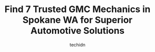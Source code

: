 ---
layout: ampstory
image: https://images.unsplash.com/photo-1555428691-388bb2e62bbb?ixlib=rb-4.0.3&ixid=MnwxMjA3fDB8MHxwaG90by1wYWdlfHx8fGVufDB8fHx8&auto=format&fit=crop&w=640&h=853&q=80
author: techidn
featured: false
description: When it comes to maintaining and repairing your vehicle in Spokane WA, USA, you deserve nothing but the best. Thats why the 7 best GMC Mechanic in the area are here to offer their expertise
title: Find 7 Trusted GMC Mechanics in Spokane WA for Superior Automotive Solutions
cover:
   title: Find 7 Trusted GMC Mechanics in Spokane WA for Superior Automotive Solutions
   subtitle: Rickpate
   background: https://images.unsplash.com/photo-1555428691-388bb2e62bbb?ixlib=rb-4.0.3&ixid=MnwxMjA3fDB8MHxwaG90by1wYWdlfHx8fGVufDB8fHx8&auto=format&fit=crop&w=640&h=853&q=80

pages: 
 - layout: thirds
   top: <h1>#1 C & H Foreign Auto Repair</h1>
   bottom: "<p>I love taking my car to C&H. I was told from every shop in my town and one town over that no one would work on my German car and that I had to go to Spokane. I was referr</p>"
   background: https://www.knot35.com/toplist/wp-content/uploads/2023/06/best-gmc-mechanic-1-in-spokane-wa-1685833636.jpeg
   backgroundblur: true
 - layout: thirds
   top: <h1>#2 Camp Chevrolet Service Center</h1>
   bottom: "<p>101 E Montgomery Ave suite #100, Spokane, WA 99207, United States</p>"
   background: https://www.knot35.com/toplist/wp-content/uploads/2023/06/best-gmc-mechanic-2-in-spokane-wa-1685833637.jpeg
   cta:
      link: https://www.knot35.com/toplist/find-7-trusted-gmc-mechanics-in-spokane-wa-for-superior-automotive-solutions/
      text: Find 7 Trusted GMC Mechanics in Spokane WA for Superior Automotive Solutions
 - layout: thirds
   top: <h1>#3 Louies Automotive and Transmission</h1>
   bottom: "<p>1323 N Monroe St, Spokane, WA 99201, United States</p>"
   background: https://www.knot35.com/toplist/wp-content/uploads/2023/06/best-gmc-mechanic-3-in-spokane-wa-1685833637.jpeg
   cta:
      link: https://www.knot35.com/toplist/find-7-trusted-gmc-mechanics-in-spokane-wa-for-superior-automotive-solutions/
      text: Find 7 Trusted GMC Mechanics in Spokane WA for Superior Automotive Solutions
 - layout: thirds
   top: <h1>#4 Nefs Auto Repair</h1>
   bottom: "<p>2405 N Division St, Spokane, WA 99207, United States</p>"
   background: https://images.unsplash.com/photo-1567360425618-1594206637d2?ixlib=rb-4.0.3&ixid=MnwxMjA3fDB8MHxwaG90by1wYWdlfHx8fGVufDB8fHx8&auto=format&fit=crop&w=640&h=853&q=80
   cta:
      link: https://www.knot35.com/toplist/find-7-trusted-gmc-mechanics-in-spokane-wa-for-superior-automotive-solutions/
      text: Find 7 Trusted GMC Mechanics in Spokane WA for Superior Automotive Solutions
 - layout: thirds
   top: <h1>#5 Wendle Nissan Service Center</h1>
   bottom: "<p>8900 N Division St, Spokane, WA 99218, United States</p>"
   background: https://images.unsplash.com/photo-1462556791646-c201b8241a94?ixlib=rb-4.0.3&ixid=MnwxMjA3fDB8MHxwaG90by1wYWdlfHx8fGVufDB8fHx8&auto=format&fit=crop&w=640&h=853&q=80
   cta:
      link: https://www.knot35.com/toplist/find-7-trusted-gmc-mechanics-in-spokane-wa-for-superior-automotive-solutions/
      text: Find 7 Trusted GMC Mechanics in Spokane WA for Superior Automotive Solutions
 - layout: thirds
   top: <h1>#6 Martins Auto Services</h1>
   bottom: "<p>2520 N Monroe St, Spokane, WA 99205, United States</p>"
   background: https://images.unsplash.com/photo-1515405295579-ba7b45403062?ixlib=rb-4.0.3&ixid=MnwxMjA3fDB8MHxwaG90by1wYWdlfHx8fGVufDB8fHx8&auto=format&fit=crop&w=640&h=853&q=80
   cta:
      link: https://www.knot35.com/toplist/find-7-trusted-gmc-mechanics-in-spokane-wa-for-superior-automotive-solutions/
      text: Find 7 Trusted GMC Mechanics in Spokane WA for Superior Automotive Solutions
 - layout: thirds
   top: <h1>#7 Ulricks Service Center</h1>
   bottom: "<p>3100 N Division St, Spokane, WA 99207, United States</p>"
   background: https://images.unsplash.com/photo-1552083974-186346191183?ixlib=rb-4.0.3&ixid=MnwxMjA3fDB8MHxwaG90by1wYWdlfHx8fGVufDB8fHx8&auto=format&fit=crop&w=640&h=853&q=80
   cta:
      link: https://www.knot35.com/toplist/find-7-trusted-gmc-mechanics-in-spokane-wa-for-superior-automotive-solutions/
      text: Find 7 Trusted GMC Mechanics in Spokane WA for Superior Automotive Solutions
 - layout: thirds
   middle: Continue reading...
   background: https://images.unsplash.com/photo-1604871000636-074fa5117945?ixlib=rb-4.0.3&ixid=MnwxMjA3fDB8MHxwaG90by1wYWdlfHx8fGVufDB8fHx8&auto=format&fit=crop&w=640&h=853&q=80
   cta:
      link: https://www.knot35.com/toplist/find-7-trusted-gmc-mechanics-in-spokane-wa-for-superior-automotive-solutions/
      text: Find 7 Trusted GMC Mechanics in Spokane WA for Superior Automotive Solutions
      
---